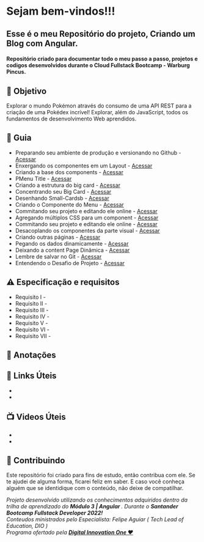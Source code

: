 
<h1> Sejam bem-vindos!!! </h1>
<h2> Esse é o meu Repositório do projeto, Criando um Blog com Angular. </h2>

<h4> 
Repositório criado para documentar todo o meu passo a passo, projetos e codigos desenvolvidos durante o Cloud Fullstack Bootcamp - Warburg Pincus.

</h4>


<h2> 🎯 Objetivo </h2>
Explorar o mundo Pokémon através do consumo de uma API REST para a criação de uma Pokédex incrível! 
Explorar, além do JavaScript, todos os fundamentos de desenvolvimento Web aprendidos.


<h2 dir="auto"> 🚦 Guia </h2>
<ul dir="auto">
<li> Preparando seu ambiente de produção e versionando no Github - <a href="https:// "> Acessar </a></li>
<li> Enxergando os componentes em um Layout - <a href="https:// "> Acessar </a></li>
<li> Criando a base dos components - <a href="https:// "> Acessar </a></li>
<li> PMenu Title - <a href="https:// "> Acessar </a></li>
<li> Criando a estrutura do big card - <a href="https:// "> Acessar </a></li>
<li> Concentrando seu Big Card - <a href="https:// "> Acessar </a></li>
<li> Desenhando Small-Cardsb - <a href="https:// "> Acessar </a></li>
<li> Criando o Componente do Menu - <a href="https:// "> Acessar </a></li>
<li> Commitando seu projeto e editando ele online - <a href="https:// "> Acessar </a></li>
<li> Agregando múltiplos CSS para um component - <a href="https:// "> Acessar </a></li>
<li> Commitando seu projeto e editando ele online - <a href="https:// "> Acessar </a></li>
<li> Desacoplando os componentes da parte visual - <a href="https:// "> Acessar </a></li>
<li> Criando outras páginas - <a href="https:// "> Acessar </a></li>
<li> Pegando os dados dinamicamente - <a href="https:// "> Acessar </a></li>
<li> Deixando a content Page Dinâmica - <a href="https:// "> Acessar </a></li>
<li> Lembre de salvar no Git - <a href="https:// "> Acessar </a></li>
<li> Entendendo o Desafio de Projeto - <a href="https:// "> Acessar </a></li>

</ul>


<h2 dir="auto"> ⚠️ Especificação e requisitos </h2>
<ul dir="auto">
<li> Requisito I -   </li>
<li> Requisito II -   </li>
<li> Requisito III -    </li>
<li> Requisito IV -   </li>
<li> Requisito V -    </li>
<li> Requisito VI -    </li>
<li> Requisito VII -    </li>
</ul>

<h2 dir="auto"> 📖 Anotações </h2>

<h2 dir="auto"> 🔗 Links Úteis </h2>
<ul dir="auto">
<li><a href="https://">  </a></li>
<li><a href="https://">  </a></li>

</ul>

<h2 dir="auto"> 📺 Videos Úteis </h2>
<ul dir="auto">
<li><a href="https://">  </a></li>
<li><a href="https://">  </a></li>

</ul>


<h2 dir="auto"> 🤝 Contribuindo </h2>

<p dir="auto">Este repositório foi criado para fins de estudo, então contribua com ele. Se te ajudei de alguma forma, ficarei feliz em
saber. E caso você conheça alguém que se identidique com o conteúdo, não deixe de compatilhar.</p>


<p dir="auto"> 
 <em>
  Projeto desenvolvido utilizando os conhecimentos adquiridos dentro da trilha de aprendizado do <strong> Módulo 3 | Angular </strong>. Durante o 
  <strong> Santander Bootcamp Fullstack Developer 2022! </strong><br>
  Conteudos ministrados pelo Especialista: Felipe Aguiar (  Tech Lead of Education, DIO ) <br>
  Programa ofertado  pela <a href=" https://www.dio.me/"> <strong>  Digital Innovation One ❤️ </strong></a>
 </em> 
 
</p>
